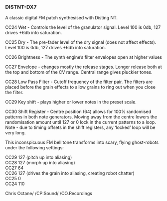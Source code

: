 ### DISTNT-DX7

A classic digital FM patch synthesised with Disting NT. 

CC24 Wet \- Controls the level of the granulator signal. Level 100 is 0db, 127 drives \+6db into saturation.

CC25 Dry \- The pre-fader level of the dry signal (does not affect effects). Level 100 is 0db, 127 drives \+6db into saturation.

CC26 Brightness \- The synth engine’s filter envelopes open at higher values

CC27 Envelope \- changes mostly the release stages. Longer release both at the top and bottom of the CV range. Central range gives pluckier tones.

CC28 Low Pass Filter \- Cutoff frequency of the filter pair. The filters are placed before the grain effects to allow grains to ring out when you close the filter.

CC29 Key shift \- plays higher or lower notes in the preset scale. 

CC30 Shift Register \- Centre position (64) allows for 100% randomised patterns in both note generators. Moving away from the centre lowers the randomisation amount until 127 or 0 lock in the current patterns to a loop. Note \- due to timing offsets in the shift registers, any ‘locked’ loop will be very long.

This inconspicuous FM bell tone transforms into scary, flying ghost-robots under the following settings:

CC29 127 (pitch up into aliasing)  
CC28 127 (morph up into aliasing)  
CC27 64   
CC26 127 (drives the grain into aliasing, creating robot chatter)  
CC25 0   
CC24 110

Chris Octane/ /CP:Sound/ /CO.Recordings